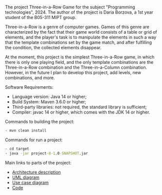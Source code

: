 The project Three-in-a-Row Game for the subject "Programming technologies", 2024. The author of the project is Daria
Borzova, a 1st year student of the B05-311 MIPT group.

Three-in-a-Row is a genre of computer games. Games of this genre are characterized by the fact that their game world
consists of a table or grid of elements, and the player's task is to manipulate the elements in such a way that the
template combinations set by the game match, and after fulfilling the condition, the collected elements disappear.

At the moment, this project is the simplest Three-in-a-Row game, in which there is only one playing field, and the
only template combinations are the Three-in-a-Row combination and the Three-in-a-Column combination. However, in the
future I plan to develop this project, add levels, new combinations, and more.

Software Requirements:

* Language version: Java 14 or higher;
* Build System: Maven 3.6.0 or higher;
* Third-party libraries: not required, the standard library is sufficient;
* Compiler: javac 14 or higher, which comes with the JDK 14 or higher.

Commands to building the project:

```cmd
- mvn clean install
```

Commands for run a project:

```cmd
- cd target
- java -jar project-8-1.0-SNAPSHOT.jar
```

Main links to parts of the project:

* [Architecture description](https://gitlab.akhcheck.ru/tp2024-projects/project-8/-/blob/dev/docs/ArchitectureDescription.md?ref_type=heads)
* [UML diagram](https://gitlab.akhcheck.ru/tp2024-projects/project-8/-/blob/dev/docs/ThreeInARowGameUML.png?ref_type=heads)
* [Use case diagram](https://gitlab.akhcheck.ru/tp2024-projects/project-8/-/blob/dev/docs/UseCaseDiagram.png?ref_type=heads)
* [Code](https://gitlab.akhcheck.ru/tp2024-projects/project-8/-/tree/dev/src/main/java?ref_type=heads)
